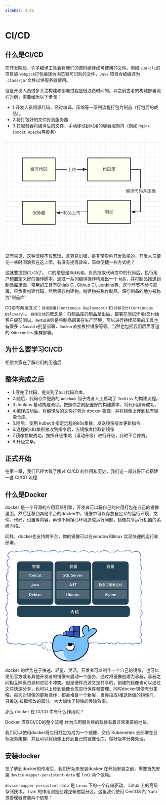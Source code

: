 ```yaml
---
sidebar: auto
---
```


# CI/CD

## 什么是CI/CD

在开发阶段，许多编译工具会将我们的源码编译成可使用的文件。例如 `vue-cli`的项目被 `webpack`打包编译为浏览器可识别的文件，`Java` 项目会被编译为 `.class/jar`文件以供服务器使用。

但是开发人员过多关注构建和部署过程是很浪费时间的。以之前古老的构建部署流程为例，需要经历以下步骤：
- 1.开发人员将源代码，经过编译、压缩等一系列流程打包为制品（打包后的成品）。
- 2.将打包好的文件传到服务器
- 3.在服务器将编译后的文件，手动移动到可用的容器服务内（例如 `Nginx Tomcat Apache`等服务）

![流程](./../images/cicd/01.png)

显而易见，这种流程不仅繁琐，且容易出错，是非常影响开发效率的。开发人员要花一些时间浪费在这上面，有没有提高效率，简单便捷一些方式呢？

这就要提到`CI/CD`了。 `CI`的意思是`持续构建`。负责拉取代码库中的代码后，执行用户预置定义好的操作脚本，通过一系列编译操作构建出一个 `制品`，并将制品推送到制品库里面，常用的工具有Gitlab CI, Github CI, Jenkins等，这个环节不参与部署，只负责构建代码，然后保存构建物。构建物被称作制品，保存制品的地方被称为"制品库"

CD则有两层含义：`持续部署(Continuous Deployment)` 和 `持续交付(Continuous Delivery)`。 `持续交付`的概念是：将制品库的制品拿出后，部署在测试环境/交付给客户提前测试。`持续部署`则是将制品部署在生产环境，可以进行持续部署的工具也有很多：`Ansible`批量部署，`Docker`直接推拉镜像等等。当然也包括我们后面写道的 `Kubernetes` 集群部署。

## 为什么要学习CI/CD
相信大家在了解它们的用途后

## 整体完成之后
- 1.写完了代码，提交到了`Git`代码仓库。
- 2.随后，代码仓库配置的 `WebHook` 钩子或者人工启动了 `JenKins` 的构建流程。
- 3.Jenkins 启动构建流程。按照你之前配置好的构建脚本，将代码编译成功。
- 4.编译成功后，将编译后的文件打包为 docker 镜像，并将镜像上传到私有镜像仓库。
- 5.随后，使用 kubectl 指定远程的k8s集群，发送镜像版本更新指令
- 6.远程的k8s集群接收到指令后，去镜像库拉取新镜像
- 7.镜像拉取成功，按照升级策略（滚动升级）进行升级，此时不会停机。
- 8.升级完毕。


## 正式开始

在第一章，我们已经大致了解过 CI/CD 的作用和历史，我们这一部分将正式搭建一套 CI/CD 流程

## 什么是Docker

docker 是一个开源的应用容器引擎，开发者可以将自己的应用打包在自己的镜像里面，然后迁移到其他平台的docker中，镜像中可以存放自定义的运行环境，文件、代码，设置等内容，再也不用担心环境造成运行问题。镜像共享运行机器的系统内核。

同样，docker也支持跨平台，你的镜像可以在window和linux 实现快速的运行和部署。

![流程](./../images/cicd/02.png)

docker 的优势在于快速、轻量、灵活。开发者可以制作一个自己的镜像，也可以使用官方或者其他开发者的镜像来启动一个服务，通过将镜像创建为容器，容器之间相互隔离资源和进程不冲突。但是硬件资源又是共享的，创建的镜像也可以通过文件快速分享，也可以上传到镜像仓库进行保存和管理。同时docker镜像有分策略，每次对镜像的更新操作，都会堆叠一个新层，当你拉取/推送新版的镜像时，只推送.拉取修改的部分。大大加快了镜像的传输效率。

那么 docker 在 CI/CD 中有什么作用呢？

Docker 贯穿CI/CD的整个流程 作为应用服务器的载体有着非常重要的地位。

我们可以使用docker将应用打包为成为一个镜像，交给 Kubernetes 去部署在目标服务集群，并且可以将镜像上传到自己的镜像仓库，做好版本分类处理。

## 安装docker 
在了解到docker的作用后，我们开始来安装docker 在开始安装之前，需要首先安装 `device-mapper-persistent-data` 和 `lvm2` 两个依赖。

`device-mapper-persistent-data` 是 `Linux` 下的一个存储驱动， Linux 上的高级存储技术。 Lvm 的作用则是创建逻辑磁盘分区。这里我们使用 CentOS 的 Yum 包管理器安装两个依赖：








